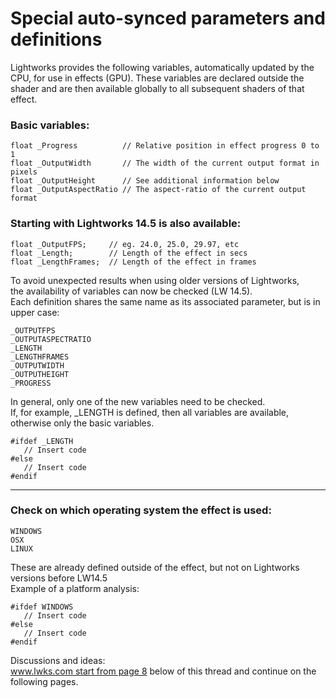 # Special auto-synced parameters and definitions
Lightworks provides the following variables, automatically updated by the CPU, for use in effects (GPU).
These variables are declared outside the shader and are then available globally to all subsequent shaders of that effect.

### Basic variables:
``` Code
float _Progress          // Relative position in effect progress 0 to 1
float _OutputWidth       // The width of the current output format in pixels
float _OutputHeight      // See additional information below
float _OutputAspectRatio // The aspect-ratio of the current output format
```


### Starting with Lightworks 14.5 is also available: 
``` Code
float _OutputFPS;     // eg. 24.0, 25.0, 29.97, etc
float _Length;        // Length of the effect in secs
float _LengthFrames;  // Length of the effect in frames
```
To avoid unexpected results when using older versions of Lightworks,  
the availability of variables can now be checked (LW 14.5).  
Each definition shares the same name as its associated parameter, but is in upper case:  
``` Code
_OUTPUTFPS
_OUTPUTASPECTRATIO
_LENGTH
_LENGTHFRAMES
_OUTPUTWIDTH
_OUTPUTHEIGHT
_PROGRESS
```
In general, only one of the new variables need to be checked.  
If, for example, _LENGTH is defined, then all variables are available, otherwise only the basic variables. 
``` Code
#ifdef _LENGTH
   // Insert code
#else
   // Insert code
#endif
```

---

### Check on which operating system the effect is used:
``` Code
WINDOWS
OSX
LINUX
```
These are already defined outside of the effect, but not on Lightworks versions before LW14.5  
Example of a platform analysis:
``` Code
#ifdef WINDOWS
   // Insert code
#else
   // Insert code
#endif
```

Discussions and ideas:  
[www.lwks.com start from page 8](https://www.lwks.com/index.php?option=com_kunena&func=view&catid=7&id=143678&limit=15&limitstart=105&Itemid=81#ftop) below of this thread and continue on the following pages.
